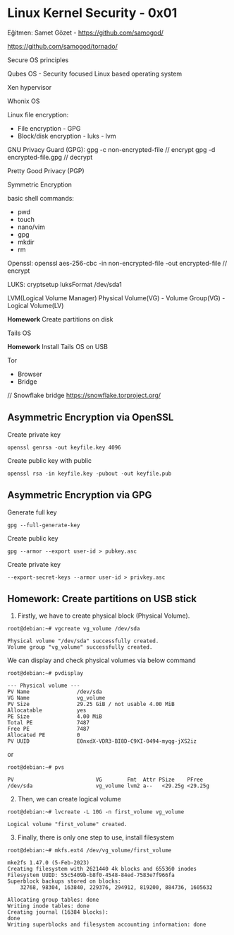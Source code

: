 # Linux Kernel Security - 0x01

Eğitmen: Samet Gözet - https://github.com/samogod/



https://github.com/samogod/tornado/

Secure OS principles

Qubes OS - Security focused Linux based operating system

Xen hypervisor

Whonix OS

Linux file encryption:
- File encryption - GPG
- Block/disk encryption - luks - lvm


GNU Privacy Guard (GPG):
gpg -c non-encrypted-file // encrypt
gpg -d encrypted-file.gpg // decrypt

Pretty Good Privacy (PGP)

Symmetric Encryption

basic shell commands:
- pwd
- touch
- nano/vim
- gpg
- mkdir
- rm

Openssl:
openssl aes-256-cbc -in non-encrypted-file -out encrypted-file // encrypt

LUKS:
cryptsetup luksFormat /dev/sda1

LVM(Logical Volume Manager)
Physical Volume(VG) - Volume Group(VG) - Logical Volume(LV)

**Homework**
Create partitions on disk

Tails OS

**Homework**
Install Tails OS on USB


Tor
- Browser
- Bridge


// Snowflake bridge
https://snowflake.torproject.org/

## Asymmetric Encryption via OpenSSL

Create private key

```console
openssl genrsa -out keyfile.key 4096
```

Create public key with public

```console
openssl rsa -in keyfile.key -pubout -out keyfile.pub
```

## Asymmetric Encryption via GPG

Generate full key

```console
gpg --full-generate-key
```

Create public key

```console
gpg --armor --export user-id > pubkey.asc
```

Create private key

```console
--export-secret-keys --armor user-id > privkey.asc
```


## Homework: Create partitions on USB stick

1. Firstly, we have to create physical block (Physical Volume).

```console
root@debian:~# vgcreate vg_volume /dev/sda

Physical volume "/dev/sda" successfully created.
Volume group "vg_volume" successfully created.
```

We can display and check physical volumes via below command

```console
root@debian:~# pvdisplay

--- Physical volume ---
PV Name               /dev/sda
VG Name               vg_volume
PV Size               29.25 GiB / not usable 4.00 MiB
Allocatable           yes 
PE Size               4.00 MiB
Total PE              7487
Free PE               7487
Allocated PE          0
PV UUID               E0nxdX-VDR3-BI8D-C9XI-0494-myqg-jXS2iz
```

or

```console
root@debian:~# pvs

PV                          VG        Fmt  Attr PSize    PFree  
/dev/sda                    vg_volume lvm2 a--   <29.25g <29.25g
```

2. Then, we can create logical volume

```console
root@debian:~# lvcreate -L 10G -n first_volume vg_volume 

Logical volume "first_volume" created.
```

3. Finally, there is only one step to use, install filesystem

```console
root@debian:~# mkfs.ext4 /dev/vg_volume/first_volume

mke2fs 1.47.0 (5-Feb-2023)
Creating filesystem with 2621440 4k blocks and 655360 inodes
Filesystem UUID: 55c5409b-b8f0-4548-84ed-7583e7f966fa
Superblock backups stored on blocks: 
	32768, 98304, 163840, 229376, 294912, 819200, 884736, 1605632

Allocating group tables: done                            
Writing inode tables: done                            
Creating journal (16384 blocks): 
done
Writing superblocks and filesystem accounting information: done 
```

